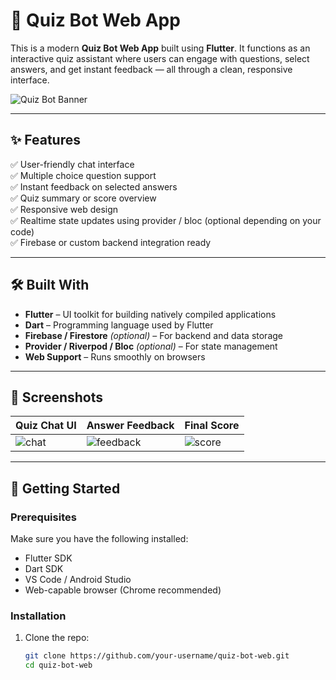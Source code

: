 # 🤖 Quiz Bot Web App

This is a modern **Quiz Bot Web App** built using **Flutter**. It functions as an interactive quiz assistant where users can engage with questions, select answers, and get instant feedback — all through a clean, responsive interface.

![Quiz Bot Banner](https://your-image-link.com) <!-- optional image/banner -->

---

## ✨ Features

✅ User-friendly chat interface  
✅ Multiple choice question support  
✅ Instant feedback on selected answers  
✅ Quiz summary or score overview  
✅ Responsive web design  
✅ Realtime state updates using provider / bloc (optional depending on your code)  
✅ Firebase or custom backend integration ready

---

## 🛠️ Built With

- **Flutter** – UI toolkit for building natively compiled applications
- **Dart** – Programming language used by Flutter
- **Firebase / Firestore** *(optional)* – For backend and data storage
- **Provider / Riverpod / Bloc** *(optional)* – For state management
- **Web Support** – Runs smoothly on browsers

---

## 📸 Screenshots

| Quiz Chat UI | Answer Feedback | Final Score |
|--------------|------------------|--------------|
| ![chat](https://your-image-link.com) | ![feedback](https://your-image-link.com) | ![score](https://your-image-link.com) |

---

## 🚀 Getting Started

### Prerequisites

Make sure you have the following installed:

- Flutter SDK
- Dart SDK
- VS Code / Android Studio
- Web-capable browser (Chrome recommended)

### Installation

1. Clone the repo:
   ```bash
   git clone https://github.com/your-username/quiz-bot-web.git
   cd quiz-bot-web
